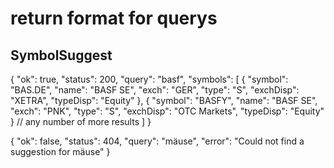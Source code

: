 # return format for querys

## SymbolSuggest


{
    "ok": true,
    "status": 200,
    "query": "basf",
    "symbols": [
        {
            "symbol": "BAS.DE",
            "name": "BASF SE",
            "exch": "GER",
            "type": "S",
            "exchDisp": "XETRA",
            "typeDisp": "Equity"
        },
        {
            "symbol": "BASFY",
            "name": "BASF SE",
            "exch": "PNK",
            "type": "S",
            "exchDisp": "OTC Markets",
            "typeDisp": "Equity"
        }
        // any number of more results
    ]
}

{
    "ok": false,
    "status": 404,
    "query": "mäuse",
    "error": "Could not find a suggestion for mäuse"
}